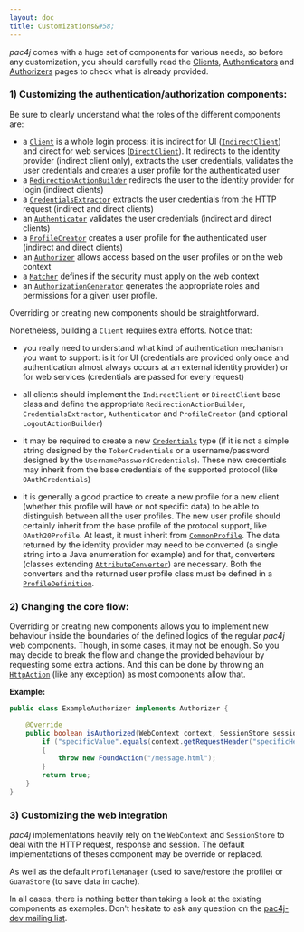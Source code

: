 ```yaml
---
layout: doc
title: Customizations&#58;
---
```


*pac4j* comes with a huge set of components for various needs, so before any customization, you should carefully read the [Clients](clients.html), [Authenticators](authenticators.html) and [Authorizers](authorizers.html) pages to check what is already provided.


### 1) Customizing the authentication/authorization components:

Be sure to clearly understand what the roles of the different components are:

- a [`Client`](https://github.com/pac4j/pac4j/blob/master/pac4j-core/src/main/java/org/pac4j/core/client/Client.java) is a whole login process: it is indirect for UI ([`IndirectClient`](https://github.com/pac4j/pac4j/blob/master/pac4j-core/src/main/java/org/pac4j/core/client/IndirectClient.java)) and direct for web services ([`DirectClient`](https://github.com/pac4j/pac4j/blob/master/pac4j-core/src/main/java/org/pac4j/core/client/DirectClient.java)). It redirects to the identity provider (indirect client only), extracts the user credentials, validates the user credentials and creates a user profile for the authenticated user
- a [`RedirectionActionBuilder`](https://github.com/pac4j/pac4j/blob/master/pac4j-core/src/main/java/org/pac4j/core/redirect/RedirectionActionBuilder.java) redirects the user to the identity provider for login (indirect clients)
- a [`CredentialsExtractor`](https://github.com/pac4j/pac4j/blob/master/pac4j-core/src/main/java/org/pac4j/core/credentials/extractor/CredentialsExtractor.java) extracts the user credentials from the HTTP request (indirect and direct clients)
- an [`Authenticator`](https://github.com/pac4j/pac4j/blob/master/pac4j-core/src/main/java/org/pac4j/core/credentials/authenticator/Authenticator.java) validates the user credentials (indirect and direct clients)
- a [`ProfileCreator`](https://github.com/pac4j/pac4j/blob/master/pac4j-core/src/main/java/org/pac4j/core/profile/creator/ProfileCreator.java) creates a user profile for the authenticated user (indirect and direct clients)
- an [`Authorizer`](https://github.com/pac4j/pac4j/blob/master/pac4j-core/src/main/java/org/pac4j/core/authorization/authorizer/Authorizer.java) allows access based on the user profiles or on the web context
- a [`Matcher`](https://github.com/pac4j/pac4j/blob/master/pac4j-core/src/main/java/org/pac4j/core/matching/Matcher.java) defines if the security must apply on the web context
- an [`AuthorizationGenerator`](https://github.com/pac4j/pac4j/blob/master/pac4j-core/src/main/java/org/pac4j/core/authorization/generator/AuthorizationGenerator.java) generates the appropriate roles and permissions for a given user profile.

Overriding or creating new components should be straightforward.

Nonetheless, building a `Client` requires extra efforts. Notice that:

- you really need to understand what kind of authentication mechanism you want to support: is it for UI (credentials are provided only once and authentication almost always occurs at an external identity provider) or for web services (credentials are passed for every request)

- all clients should implement the `IndirectClient` or `DirectClient` base class and define the appropriate `RedirectionActionBuilder`, `CredentialsExtractor`, `Authenticator` and `ProfileCreator` (and optional `LogoutActionBuilder`)

- it may be required to create a new [`Credentials`](https://github.com/pac4j/pac4j/blob/master/pac4j-core/src/main/java/org/pac4j/core/credentials/Credentials.java) type (if it is not a simple string designed by the `TokenCredentials` or a username/password designed by the `UsernamePasswordCredentials`). These new credentials may inherit from the base credentials of the supported protocol (like `OAuthCredentials`)

- it is generally a good practice to create a new profile for a new client (whether this profile will have or not specific data) to be able to distinguish between all the user profiles.
The new user profile should certainly inherit from the base profile of the protocol support, like `OAuth20Profile`.
At least, it must inherit from [`CommonProfile`](https://github.com/pac4j/pac4j/blob/master/pac4j-core/src/main/java/org/pac4j/core/profile/CommonProfile.java).
The data returned by the identity provider may need to be converted (a single string into a Java enumeration for example) and for that, converters (classes extending [`AttributeConverter`](https://github.com/pac4j/pac4j/blob/master/pac4j-core/src/main/java/org/pac4j/core/profile/converter/AttributeConverter.java)) are necessary. Both the converters and the returned user profile class must be defined in a [`ProfileDefinition`](https://github.com/pac4j/pac4j/blob/master/pac4j-core/src/main/java/org/pac4j/core/profile/definition/ProfileDefinition.java).


### 2) Changing the core flow:

Overriding or creating new components allows you to implement new behaviour inside the boundaries of the defined logics of the regular *pac4j* web components.
Though, in some cases, it may not be enough. So you may decide to break the flow and change the provided behaviour by requesting some extra actions.
And this can be done by throwing an [`HttpAction`](https://github.com/pac4j/pac4j/blob/master/pac4j-core/src/main/java/org/pac4j/core/exception/http/HttpAction.java) (like any exception) as most components allow that.

**Example:**

```java
public class ExampleAuthorizer implements Authorizer {

    @Override
    public boolean isAuthorized(WebContext context, SessionStore sessionStore, List<UserProfile> profiles) {
        if ("specificValue".equals(context.getRequestHeader("specificHeader")))
        {
            throw new FoundAction("/message.html");
        }
        return true;
    }
}
```

### 3) Customizing the web integration

*pac4j* implementations heavily rely on the `WebContext` and `SessionStore` to deal with the HTTP request, response and session. The default implementations of theses component may be override or replaced.

As well as the default `ProfileManager` (used to save/restore the profile) or `GuavaStore` (to save data in cache).


In all cases, there is nothing better than taking a look at the existing components as examples. Don't hesitate to ask any question on the [pac4j-dev mailing list](https://groups.google.com/forum/?fromgroups#!forum/pac4j-dev).
